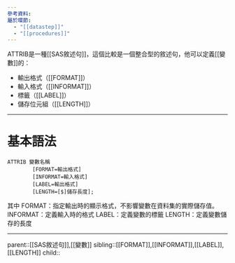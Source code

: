 ```yaml
---
參考資料: 
屬於環節:
  - "[[datastep]]"
  - "[[procedures]]"
---
```

ATTRIB是一種[[SAS敘述句]]，這個比較是一個整合型的敘述句，他可以定義[[變數]]的：
- 輸出格式（[[FORMAT]]）
- 輸入格式（[[INFORMAT]]）
- 標籤（[[LABEL]]）
- 儲存位元組（[[LENGTH]]）
- - -
# 基本語法
```SAS
ATTRIB 變數名稱
		[FORMAT=輸出格式]
		[INFORMAT=輸入格式]
		[LABEL=輸出格式]
		[LENGTH=[$]儲存長度];
```
其中
FORMAT：指定輸出時的顯示格式，不影響變數在資料集的實際儲存值。
INFORMAT：定義輸入時的格式
LABEL：定義變數的標籤
LENGTH：定義變數儲存的長度
- - -
parent::[[SAS敘述句]],[[變數]]
sibling::[[FORMAT]],[[INFORMAT]],[[LABEL]],[[LENGTH]]
child::
